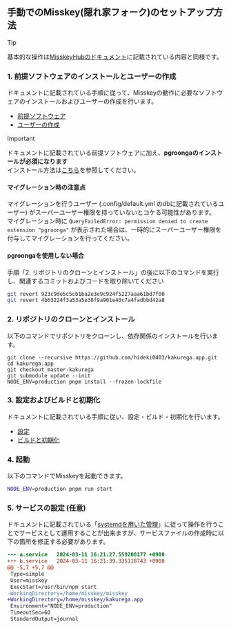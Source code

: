 ## 手動でのMisskey(隠れ家フォーク)のセットアップ方法

> [!TIP]
> 基本的な操作は[MisskeyHubのドキュメント](https://misskey-hub.net/ja/docs/for-admin/install/guides/manual/)に記載されている内容と同様です。  

### 1. 前提ソフトウェアのインストールとユーザーの作成
ドキュメントに記載されている手順に従って、Misskeyの動作に必要なソフトウェアのインストールおよびユーザーの作成を行います。

- [前提ソフトウェア](https://misskey-hub.net/ja/docs/for-admin/install/guides/manual/#%E4%BB%A5%E4%B8%8B%E3%81%AE%E3%82%BD%E3%83%95%E3%83%88%E3%82%A6%E3%82%A7%E3%82%A2%E3%81%8C%E3%82%A4%E3%83%B3%E3%82%B9%E3%83%88%E3%83%BC%E3%83%AB%E8%A8%AD%E5%AE%9A%E3%81%95%E3%82%8C%E3%81%A6%E3%81%84%E3%82%8B%E3%81%93%E3%81%A8)
- [ユーザーの作成](https://misskey-hub.net/ja/docs/for-admin/install/guides/manual/#%E3%83%A6%E3%83%BC%E3%82%B6%E3%83%BC%E3%81%AE%E4%BD%9C%E6%88%90)

> [!IMPORTANT]
> ドキュメントに記載されている前提ソフトウェアに加え、**pgroongaのインストールが必須になります**  
> インストール方法は[こちら](https://pgroonga.github.io/ja/install/)を参照してください。
>
> #### マイグレーション時の注意点
> マイグレーションを行うユーザー (.config/default.yml のdbに記載されているユーザー) がスーパーユーザー権限を持っていないとコケる可能性があります。  
> マイグレーション時に `QueryFailedError: permission denied to create extension "pgroonga"` が表示された場合は、一時的にスーパーユーザー権限を付与してマイグレーションを行ってください。
>
> #### pgroongaを使用しない場合
> 手順「2. リポジトリのクローンとインストール」の後に以下のコマンドを実行し、関連するコミットおよびコードを取り除いてください
> ```bash
> git revert 923c9de5c5cb1ba2e3e9c924f5227aaa61bd7f00
> git revert 4b63224f3a53a5e38f9a901e40c7a4fadbbd42a8
> ```

### 2. リポジトリのクローンとインストール
以下のコマンドでリポジトリをクローンし、依存関係のインストールを行います。

```bashsudo -iu misskey
git clone --recursive https://github.com/hideki0403/kakurega.app.git
cd kakurega.app
git checkout master-kakurega
git submodule update --init
NODE_ENV=production pnpm install --frozen-lockfile
```
### 3. 設定およびビルドと初期化
ドキュメントに記載されている手順に従い、設定・ビルド・初期化を行います。

- [設定](https://misskey-hub.net/ja/docs/for-admin/install/guides/manual/#%E8%A8%AD%E5%AE%9A)
- [ビルドと初期化](https://misskey-hub.net/ja/docs/for-admin/install/guides/manual/#%E3%83%93%E3%83%AB%E3%83%89%E3%81%A8%E5%88%9D%E6%9C%9F%E5%8C%96)

### 4. 起動
以下のコマンドでMisskeyを起動できます。

```bash
NODE_ENV=production pnpm run start
```

### 5. サービスの設定 (任意)
ドキュメントに記載されている「[systemdを用いた管理](https://misskey-hub.net/ja/docs/for-admin/install/guides/manual/#%E3%83%93%E3%83%AB%E3%83%89%E3%81%A8%E5%88%9D%E6%9C%9F%E5%8C%96:~:text=GLHF%E2%9C%A8-,systemd%E3%82%92%E7%94%A8%E3%81%84%E3%81%9F%E7%AE%A1%E7%90%86,-Misskey%E3%81%AE%E3%82%A2%E3%83%83%E3%83%97%E3%83%87%E3%83%BC%E3%83%88)」に従って操作を行うことでサービスとして運用することが出来ますが、サービスファイルの作成時に以下の箇所を修正する必要があります。

```diff
--- a.service   2024-03-11 16:21:27.559208177 +0900
+++ b.service   2024-03-11 16:21:39.335118743 +0900
@@ -5,7 +5,7 @@
 Type=simple
 User=misskey
 ExecStart=/usr/bin/npm start
-WorkingDirectory=/home/misskey/misskey
+WorkingDirectory=/home/misskey/kakurega.app
 Environment="NODE_ENV=production"
 TimeoutSec=60
 StandardOutput=journal
 ```
